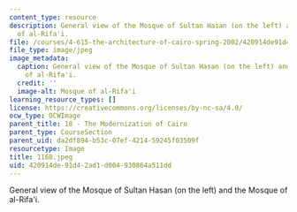 ```yaml
---
content_type: resource
description: General view of the Mosque of Sultan Hasan (on the left) and the Mosque
  of al-Rifa'i.
file: /courses/4-615-the-architecture-of-cairo-spring-2002/420914de91d42ad1d004930864a511dd_1168.jpeg
file_type: image/jpeg
image_metadata:
  caption: General view of the Mosque of Sultan Hasan (on the left) and the Mosque
    of al-Rifa'i.
  credit: ''
  image-alt: Mosque of al-Rifa'i
learning_resource_types: []
license: https://creativecommons.org/licenses/by-nc-sa/4.0/
ocw_type: OCWImage
parent_title: 18 - The Modernization of Cairo
parent_type: CourseSection
parent_uid: da2df894-b53c-07ef-4214-59245f03509f
resourcetype: Image
title: 1168.jpeg
uid: 420914de-91d4-2ad1-d004-930864a511dd
---
```

General view of the Mosque of Sultan Hasan (on the left) and the Mosque of al-Rifa'i.